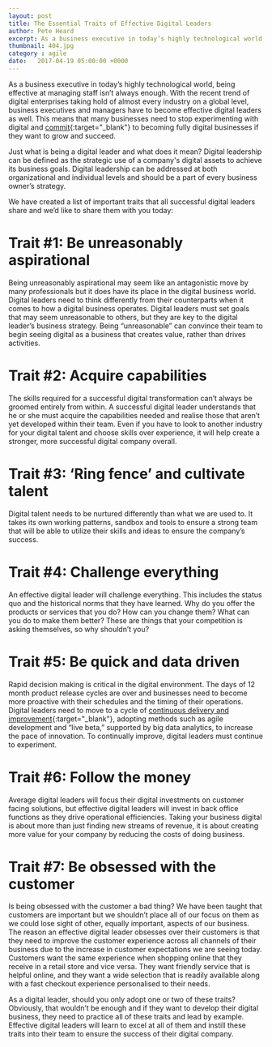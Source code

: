 ```yaml
---
layout: post
title: The Essential Traits of Effective Digital Leaders
author: Pete Heard
excerpt: As a business executive in today’s highly technological world, being effective at managing staff isn’t always enough. 
thumbnail: 404.jpg
category : agile
date:   2017-04-19 05:00:00 +0000
---
```


As a business executive in today’s highly technological world, being effective at managing staff isn’t always enough. With the recent trend of digital enterprises taking hold of almost every industry on a global level, business executives and managers have to become effective digital leaders as well. This means that many businesses need to stop experimenting with digital and [commit](/digital-transformation-a-or-b-type){:target="_blank"} to becoming fully digital businesses if they want to grow and succeed. 

Just what is being a digital leader and what does it mean? Digital leadership can be defined as the strategic use of a company's digital assets to achieve its business goals. Digital leadership can be addressed at both organizational and individual levels and should be a part of every business owner’s strategy. 

We have created a list of important traits that all successful digital leaders share and we’d like to share them with you today:
     
# Trait #1: Be unreasonably aspirational

Being unreasonably aspirational may seem like an antagonistic move by many professionals but it does have its place in the digital business world. Digital leaders need to think differently from their counterparts when it comes to how a digital business operates. Digital leaders must set goals that may seem unreasonable to others, but they are key to the digital leader’s business strategy. Being “unreasonable” can convince their team to begin seeing digital as a business that creates value, rather than drives activities.
     
# Trait #2:  Acquire capabilities

The skills required for a successful digital transformation can’t always be groomed entirely from within. A successful digital leader understands that he or she must acquire the capabilities needed and realise those that aren’t yet developed within their team. Even if you have to look to another industry for your digital talent and choose skills over experience, it will help create a stronger, more successful digital company overall. 
     
# Trait #3: ‘Ring fence’ and cultivate talent

Digital talent needs to be nurtured differently than what we are used to. It takes its own working patterns, sandbox and tools to ensure a strong team that will be able to utilize their skills and ideas to ensure the company’s success.
     
# Trait #4: Challenge everything

An effective digital leader will challenge everything. This includes the status quo and the historical norms that they have learned. Why do you offer the products or services that you do? How can you change them? What can you do to make them better? These are things that your competition is asking themselves, so why shouldn’t you?
     
# Trait #5: Be quick and data driven

Rapid decision making is critical in the digital environment. The days of 12 month product release cycles are over and businesses need to become more proactive with their schedules and the timing of their operations. Digital leaders need to move to a cycle of [continuous delivery and improvement](/the-pitfalls-in-continuous-integration-and-continuous-deployment){:target="_blank"}, adopting methods such as agile development and “live beta,” supported by big data analytics, to increase the pace of innovation. To continually improve, digital leaders must continue to experiment.
     
# Trait #6: Follow the money

Average digital leaders will focus their digital investments on customer facing solutions, but effective digital leaders will invest in back office functions as they drive operational efficiencies. Taking your business digital is about more than just finding new streams of revenue, it is about creating more value for your company by reducing the costs of doing business.

# Trait #7: Be obsessed with the customer

Is being obsessed with the customer a bad thing? We have been taught that customers are important but we shouldn’t place all of our focus on them as we could lose sight of other, equally important, aspects of our business. The reason an effective digital leader obsesses over their customers is that they need to improve the customer experience across all channels of their business due to the increase in customer expectations we are seeing today. Customers want the same experience when shopping online that they receive in a retail store and vice versa. They want friendly service that is helpful online, and they want a wide selection that is readily available along with a fast checkout experience personalised to their needs. 

As a digital leader, should you only adopt one or two of these traits? Obviously, that wouldn’t be enough and if they want to develop their digital business, they need to practice all of these traits and lead by example. Effective digital leaders will learn to excel at all of them and instill these traits into their team to ensure the success of their digital company.


